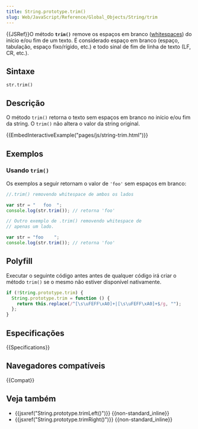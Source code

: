 ```yaml
---
title: String.prototype.trim()
slug: Web/JavaScript/Reference/Global_Objects/String/trim
---
```


{{JSRef}}O método **`trim()`** remove os espaços em branco ([whitespaces](/pt-BR/docs/DOM/Referencia_do_DOM/Whitespace_in_the_DOM)) do início e/ou fim de um texto. É considerado espaço em branco (espaço, tabulação, espaço fixo/rígido, etc.) e todo sinal de fim de linha de texto (LF, CR, etc.).

## Sintaxe

```
str.trim()
```

## Descrição

O método `trim()` retorna o texto sem espaços em branco no início e/ou fim da string. O `trim()` não altera o valor da string original.

{{EmbedInteractiveExample("pages/js/string-trim.html")}}

## Exemplos

### Usando `trim()`

Os exemplos a seguir retornam o valor de `'foo'` sem espaços em branco:

```js
//.trim() removendo whitespace de ambos os lados

var str = "   foo  ";
console.log(str.trim()); // retorna 'foo'

// Outro exemplo de .trim() removendo whitespace de
// apenas um lado.

var str = "foo    ";
console.log(str.trim()); // retorna 'foo'
```

## Polyfill

Executar o seguinte código antes antes de qualquer código irá criar o método `trim()` se o mesmo não estiver disponível nativamente.

```js
if (!String.prototype.trim) {
  String.prototype.trim = function () {
    return this.replace(/^[\s\uFEFF\xA0]+|[\s\uFEFF\xA0]+$/g, "");
  };
}
```

## Especificações

{{Specifications}}

## Navegadores compatíveis

{{Compat}}

## Veja também

- {{jsxref("String.prototype.trimLeft()")}} {{non-standard_inline}}
- {{jsxref("String.prototype.trimRight()")}} {{non-standard_inline}}
